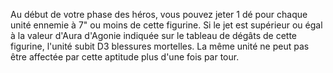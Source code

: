 Au début de votre phase des héros, vous pouvez jeter 1 dé pour chaque unité ennemie à 7" ou 
moins de cette figurine. Si le jet est supérieur ou égal à la valeur d'Aura d'Agonie indiquée 
sur le tableau de dégâts de cette figurine, l'unité subit D3 blessures mortelles. La même unité 
ne peut pas être affectée par cette aptitude plus d'une fois par tour.